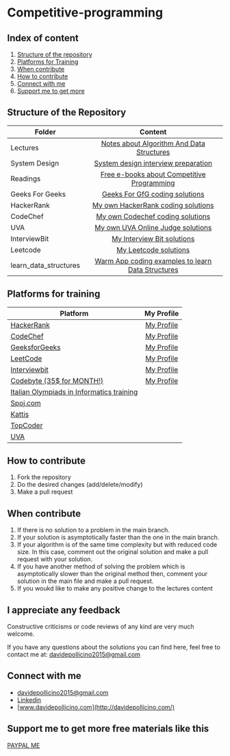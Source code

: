 # Competitive-programming

## Index of content

1. [Structure of the repository](#Structure-of-the-Repository)
2. [Platforms for Training](#Platforms-for-training)
3. [When contribute](#When-contribute)
4. [How to contribute](#How-to-contribute)
6. [Connect with me](#Connect-with-me)
7. [Support me to get more](#Support)

## Structure of the Repository

|Folder|Content|
|-------|:------:|
|Lectures|[Notes about Algorithm And Data Structures](Lectures/README.md)|
|System Design|[System design interview preparation](system-design/README.md)|
|Readings|[Free e-books about Competitive Programming](Reading/)|
|Geeks For Geeks|[Geeks For GfG coding solutions](geeksforgeeks/README.md)|
|HackerRank|[My own HackerRank coding solutions](HackerRank/README.md)|
|CodeChef | [My own Codechef coding solutions](codechef/)|
|UVA|[My own UVA Online Judge solutions ](UVA/)|
|InterviewBit|[My Interview Bit solutions ](interviewbit/README.md)|
|Leetcode|[My Leetcode solutions ](interviewbit/README.md)|
|learn_data_structures|[ Warm App coding examples to learn Data Structures](learn_data_structures/)|

## Platforms for training

|Platform |My Profile |
|-------|:------:|
|[HackerRank](https://www.hackerrank.com/)|[My Profile](https://www.hackerrank.com/davidepollicino1)|
|[CodeChef](https://www.codechef.com/)|[My Profile](https://www.codechef.com/users/omonimus)|
|[GeeksforGeeks](https://www.geeksforgeeks.org/)|[ My Profile](https://auth.geeksforgeeks.org/user/davidepollicino2015/practice/)|
|[LeetCode](https://leetcode.com/)|[ My Profile](https://leetcode.com/omonimus1)|
|[Interviewbit](https://www.interviewbit.com/)|[ My Profile](https://www.interviewbit.com/profile/omonimus1)|
|[Codebyte (35$ for MONTH!)](https://coderbyte.com/)|[ My Profile](https://coderbyte.com/profile/omonimus1)|
|[Italian Olympiads in Informatics training](https://training.olinfo.it/#/overview)||
|[Spoj.com](https://www.spoj.com/)| |
|[Kattis](https://open.kattis.com/)||
|[TopCoder](https://www.topcoder.com/)||
|[UVA](https://onlinejudge.org/)||
 
## How to contribute
1. Fork the repository
2. Do the desired changes (add/delete/modify)
3. Make a pull request

## When contribute
1. If there is no solution to a problem in the main branch.
2. If your solution is asymptotically faster than the one in the main branch.
3. If your algorithm is of the same time complexity but with reduced code size. In this case, comment out the original solution and make a pull request with your solution.
4. If you have another method of solving the problem which is asymptotically slower than the original method then, comment your solution in the main file and make a pull request.
5. If you woukd like to make any positive change to the lectures content

## I appreciate any feedback
Constructive criticisms or code reviews of any kind are very much welcome.

If you have any questions about the solutions you can find here, feel free to contact me at: [davidepollicino2015@gmail.com](mailto:davidepollicino2015@gmail.com?subject=[GitHub]%20GeeksForGeeks)


## Connect with me

* [davidepollicino2015@gmail.com](mailto:davidepollicino2015@gmail.com?subject=[GitHub]%20CompetitiveProgrammigGuide)
* [Linkedin](https://www.linkedin.com/in/davidepollicino7/)
* [www.davidepollicino.com](http://davidepollicino.com/)

## Support me to get more free materials like this

[PAYPAL ME](https://paypal.me/davidepollicino7?locale.x=en_US)

